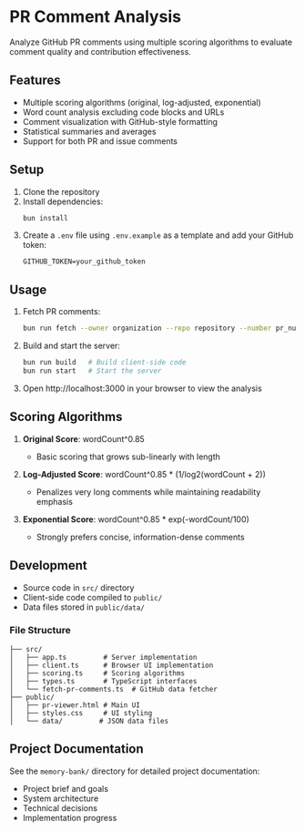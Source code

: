 # PR Comment Analysis

Analyze GitHub PR comments using multiple scoring algorithms to evaluate comment quality and contribution effectiveness.

## Features

- Multiple scoring algorithms (original, log-adjusted, exponential)
- Word count analysis excluding code blocks and URLs
- Comment visualization with GitHub-style formatting
- Statistical summaries and averages
- Support for both PR and issue comments

## Setup

1. Clone the repository
2. Install dependencies:
   ```bash
   bun install
   ```
3. Create a `.env` file using `.env.example` as a template and add your GitHub token:
   ```
   GITHUB_TOKEN=your_github_token
   ```

## Usage

1. Fetch PR comments:
   ```bash
   bun run fetch --owner organization --repo repository --number pr_number
   ```

2. Build and start the server:
   ```bash
   bun run build   # Build client-side code
   bun run start   # Start the server
   ```

3. Open http://localhost:3000 in your browser to view the analysis

## Scoring Algorithms

1. **Original Score**: wordCount^0.85
   - Basic scoring that grows sub-linearly with length

2. **Log-Adjusted Score**: wordCount^0.85 * (1/log2(wordCount + 2))
   - Penalizes very long comments while maintaining readability emphasis

3. **Exponential Score**: wordCount^0.85 * exp(-wordCount/100)
   - Strongly prefers concise, information-dense comments

## Development

- Source code in `src/` directory
- Client-side code compiled to `public/`
- Data files stored in `public/data/`

### File Structure

```
├── src/
│   ├── app.ts         # Server implementation
│   ├── client.ts      # Browser UI implementation
│   ├── scoring.ts     # Scoring algorithms
│   ├── types.ts       # TypeScript interfaces
│   └── fetch-pr-comments.ts  # GitHub data fetcher
├── public/
│   ├── pr-viewer.html # Main UI
│   ├── styles.css     # UI styling
│   └── data/         # JSON data files
```

## Project Documentation

See the `memory-bank/` directory for detailed project documentation:
- Project brief and goals
- System architecture
- Technical decisions
- Implementation progress
